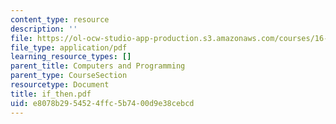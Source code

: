 ```yaml
---
content_type: resource
description: ''
file: https://ol-ocw-studio-app-production.s3.amazonaws.com/courses/16-01-unified-engineering-i-ii-iii-iv-fall-2005-spring-2006/e8078b2954524ffc5b7400d9e38cebcd_if_then.pdf
file_type: application/pdf
learning_resource_types: []
parent_title: Computers and Programming
parent_type: CourseSection
resourcetype: Document
title: if_then.pdf
uid: e8078b29-5452-4ffc-5b74-00d9e38cebcd
---
```

